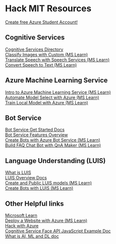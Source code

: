 # Hack MIT Resources

[Create free Azure Student Account!](https://azure.microsoft.com/en-us/free/students/?WT.mc_id=hackmit-preevent-cassieb)

## Cognitive Services

[Cognitive Services Directory](https://azure.microsoft.com/en-us/services/cognitive-services/directory/?WT.mc_id=hackmit-preevent-cassieb)
</br>
[Classify Images with Custom  (MS Learn)](https://docs.microsoft.com/en-us/learn/paths/classify-images-with-vision-services/?WT.mc_id=hackmit-preevent-cassieb)
</br>
[Translate Speech with Speech Services (MS Learn)](https://docs.microsoft.com/en-us/learn/paths/translate-speech-with-speech-services/?WT.mc_id=hackmit-preevent-cassieb)
</br>
[Convert Speech to Text (MS Learn)](https://docs.microsoft.com/en-us/learn/modules/convert-speech-to-text/?WT.mc_id=hackmit-preevent-cassieb)

## Azure Machine Learning Service
[Intro to Azure Machine Learning Service (MS Learn)](https://docs.microsoft.com/en-us/learn/modules/intro-to-azure-machine-learning-service/?WT.mc_id=hackmit-preevent-cassieb)
</br>
[Automate Model Select with Azure (MS Learn)](https://docs.microsoft.com/en-us/learn/modules/automate-model-selection-with-azure-automl/?WT.mc_id=hackmit-preevent-cassieb)
</br>
[Train Local Model with Azure (MS Learn)](https://docs.microsoft.com/en-us/learn/modules/train-local-model-with-azure-mls/?WT.mc_id=hackmit-preevent-cassieb)

## Bot Service
[Bot Service Get Started Docs](https://docs.microsoft.com/en-us/azure/bot-service/?WT.mc_id=hackmit-preevent-cassieb)
</br>
[Bot Service Features Overview](https://azure.microsoft.com/en-us/services/bot-service/?WT.mc_id=hackmit-preevent-cassieb)
</br>
[Create Bots with Azure Bot Service (MS Learn)](https://docs.microsoft.com/en-us/learn/paths/create-bots-with-the-azure-bot-service/?WT.mc_id=hackmit-preevent-cassieb)
</br>
[Build FAQ Chat Bot with QnA Maker (MS Learn)](https://docs.microsoft.com/en-us/learn/modules/build-a-faq-chat-bot-with-qna-maker-and-azure-bot-service/?WT.mc_id=hackmit-preevent-cassieb)

## Language Understanding (LUIS)
[What is LUIS](https://docs.microsoft.com/en-us/azure/cognitive-services/luis/what-is-luis/?WT.mc_id=hackmit-preevent-cassieb)
</br>
[LUIS Overview Docs](https://docs.microsoft.com/en-us/azure/cognitive-services/luis/?WT.mc_id=hackmit-preevent-cassieb)
</br>
[Create and Public LUIS models (MS Learn)](https://docs.microsoft.com/en-us/learn/modules/create-and-publish-a-luis-model/?WT.mc_id=hackmit-preevent-cassieb)
</br>
[Create Bots with LUIS (MS Learn)](https://docs.microsoft.com/en-us/learn/paths/create-bots-with-the-azure-bot-service/?WT.mc_id=hackmit-preevent-cassieb)

## Other Helpful links
[Microsoft Learn](https://docs.microsoft.com/en-us/learn/?WT.mc_id=hackmit-preevent-cassieb)
</br>
[Deploy a Website with Azure (MS Learn)](https://docs.microsoft.com/en-us/learn/paths/deploy-a-website-with-azure-app-service/?WT.mc_id=hackmit-preevent-cassieb)
</br>
[Hack with Azure](https://github.com/Microsoft/computerscience/blob/master/Events%20and%20Hacks/Student%20Hacks/hackwithazure.md)
</br>
[Cognitive Service Face API JavaScript Example Doc](https://docs.microsoft.com/en-us/azure/cognitive-services/face/quickstarts/javascript)
</br>
[What is AI, ML and DL doc](https://docs.microsoft.com/en-us/azure/machine-learning/service/concept-deep-learning-vs-machine-learning/?WT.mc_id=hackmit-preevent-cassieb)
